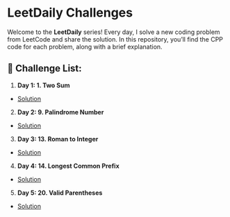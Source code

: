 # LeetDaily Challenges

Welcome to the **LeetDaily** series! Every day, I solve a new coding problem from LeetCode and share the solution. In this repository, you’ll find the CPP code for each problem, along with a brief explanation.

## 📌 Challenge List:

1. **Day 1: 1. Two Sum**
  - [Solution](Solution/1.%20Two%20Sum)

2. **Day 2: 9. Palindrome Number**
  - [Solution](Solution/1.%20Two%20Sum)

3. **Day 3: 13. Roman to Integer**
  - [Solution](Solution/1.%20Two%20Sum)

4. **Day 4: 14. Longest Common Prefix**
  - [Solution](Solution/1.%20Two%20Sum)

5. **Day 5: 20. Valid Parentheses**
  - [Solution](Solution/1.%20Two%20Sum)





